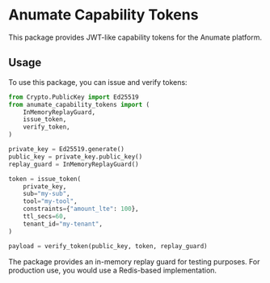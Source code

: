 # Anumate Capability Tokens

This package provides JWT-like capability tokens for the Anumate platform.

## Usage

To use this package, you can issue and verify tokens:

```python
from Crypto.PublicKey import Ed25519
from anumate_capability_tokens import (
    InMemoryReplayGuard,
    issue_token,
    verify_token,
)

private_key = Ed25519.generate()
public_key = private_key.public_key()
replay_guard = InMemoryReplayGuard()

token = issue_token(
    private_key,
    sub="my-sub",
    tool="my-tool",
    constraints={"amount_lte": 100},
    ttl_secs=60,
    tenant_id="my-tenant",
)

payload = verify_token(public_key, token, replay_guard)
```

The package provides an in-memory replay guard for testing purposes. For production use, you would use a Redis-based implementation.
